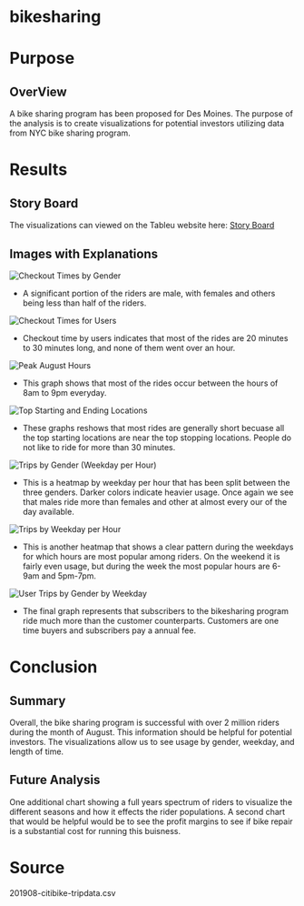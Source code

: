 # bikesharing
# Purpose
## OverView
A bike sharing program has been proposed for Des Moines. The purpose of the analysis is to create visualizations for potential investors utilizing data from NYC bike sharing program. 

# Results

## Story Board

The visualizations can viewed on the Tableu website here: 
[Story Board](https://public.tableau.com/app/profile/alex.geiger/viz/BikeShareAG/NYCBikeShareAnalysis?publish=yes)

## Images with Explanations

![Checkout Times by Gender](https://github.com/AlexGeiger1/bikesharing/blob/main/Resources/Checkout%20Times%20for%20Users%20by%20Gender.png)

- A significant portion of the riders are male, with females and others being less than half of the riders.  

![Checkout Times for Users](https://github.com/AlexGeiger1/bikesharing/blob/main/Resources/Checkout%20Times%20for%20Users.png)

- Checkout time by users indicates that most of the rides are 20 minutes to 30 minutes long, and none of them went over an hour.

![Peak August Hours](https://github.com/AlexGeiger1/bikesharing/blob/main/Resources/Peak%20August%20hours.png)

- This graph shows that most of the rides occur between the hours of 8am to 9pm everyday. 

![Top Starting and Ending Locations](https://github.com/AlexGeiger1/bikesharing/blob/main/Resources/Top%20Starting%20and%20Ending%20locations.png)

- These graphs reshows that most rides are generally short becuase all the top starting locations are near the top stopping locations. People do not like to ride for more than 30 minutes.

![Trips by Gender (Weekday per Hour)](https://github.com/AlexGeiger1/bikesharing/blob/main/Resources/Trips%20by%20gender%20(weekday%20per%20hour).png)

- This is a heatmap by weekday per hour that has been split between the three genders. Darker colors indicate heavier usage. Once again we see that males ride more than females and other at almost every our of the day available. 

![Trips by Weekday per Hour](https://github.com/AlexGeiger1/bikesharing/blob/main/Resources/Trips%20by%20weekday%20per%20hour.png)

- This is another heatmap that shows a clear pattern during the weekdays for which hours are most popular among riders. On the weekend it is fairly even usage, but during the week the most popular hours are 6-9am and 5pm-7pm. 

![User Trips by Gender by Weekday](https://github.com/AlexGeiger1/bikesharing/blob/main/Resources/User%20trips%20by%20gender%20by%20week.png)

- The final graph represents that subscribers to the bikesharing program ride much more than the customer counterparts. Customers are one time buyers and subscribers pay a annual fee. 

# Conclusion
## Summary
Overall, the bike sharing program is successful with over 2 million riders during the month of August. This information should be helpful for potential investors. The visualizations allow us to see usage by gender, weekday, and length of time. 

## Future Analysis
One additional chart showing a full years spectrum of riders to visualize the different seasons and how it effects the rider populations. A second chart that would be helpful would be to see the profit margins to see if bike repair is a substantial cost for running this buisness.

# Source

201908-citibike-tripdata.csv
